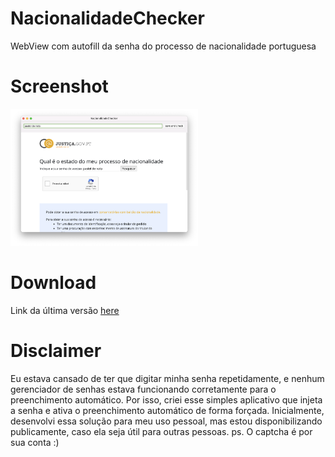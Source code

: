 # NacionalidadeChecker
WebView com autofill da senha do processo de nacionalidade portuguesa

# Screenshot
<p align="left">
  <img width="300" src="./img/screenshot.png"">
</p>

# Download
Link da última versão [here](https://github.com/Bunn/nacionalidadechecker/releases/latest)

# Disclaimer
Eu estava cansado de ter que digitar minha senha repetidamente, e nenhum gerenciador de senhas estava funcionando corretamente para o preenchimento automático. Por isso, criei esse simples aplicativo que injeta a senha e ativa o preenchimento automático de forma forçada. Inicialmente, desenvolvi essa solução para meu uso pessoal, mas estou disponibilizando publicamente, caso ela seja útil para outras pessoas.
ps. O captcha é por sua conta :) 